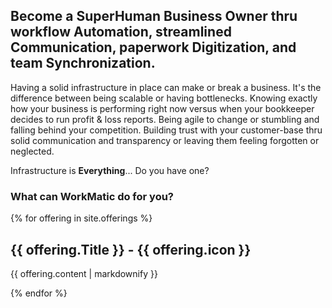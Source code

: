 ## Become a SuperHuman Business Owner thru workflow Automation, streamlined Communication, paperwork Digitization, and team Synchronization.   

Having a solid infrastructure in place can make or break a business. It's the difference between being scalable or having bottlenecks. Knowing exactly how your business is performing right now versus when your bookkeeper decides to run profit & loss reports. Being agile to change or stumbling and falling behind your competition. Building trust with your customer-base thru solid communication and transparency or leaving them feeling forgotten or neglected.

Infrastructure is **Everything**... Do you have one?

### What can WorkMatic do for you?

{% for offering in site.offerings %}
  <h2>{{ offering.Title }} - {{ offering.icon }}</h2>
  <p>{{ offering.content | markdownify }}</p>
{% endfor %}
